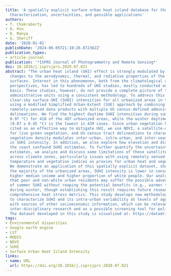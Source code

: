 ```yaml
---
title: 'A spatially explicit surface urban heat island database for the United States:
  Characterization, uncertainties, and possible applications'
authors:
- T. Chakraborty
- A. Hsu
- D. Manya
- G. Sheriff
date: '2020-01-01'
publishDate: '2024-06-05T21:10:26.872362Z'
publication_types:
- article-journal
publication: '*ISPRS Journal of Photogrammetry and Remote Sensing*'
doi: 10.1016/j.isprsjprs.2020.07.021
abstract: "The urban heat island (UHI) effect is strongly modulated by urban-scale
  changes to the aerodynamic, thermal, and radiative properties of the Earth's land
  surfaces. Interest in this phenomenon, both from the climatological and public health
  perspectives, has led to hundreds of UHI studies, mostly conducted on a city-by-city
  basis. These studies, however, do not provide a complete picture of the UHI for
  administrative units using a consistent methodology. To address this gap, we characterize
  clear-sky surface UHI (SUHI) intensities for all urbanized areas in the United States
  using a modified Simplified Urban-Extent (SUE) approach by combining a fusion of
  remotely-sensed data products with multiple US census-defined administrative urban
  delineations. We find the highest daytime SUHI intensities during summer (1.91 ±
  0.97 °C) for 418 of the 497 urbanized areas, while the winter daytime SUHI intensity
  (0.87 ± 0.45 °C) is the lowest in 439 cases. Since urban vegetation has been frequently
  cited as an effective way to mitigate UHI, we use NDVI, a satellite-derived proxy
  for live green vegetation, and US census tract delineations to characterize how
  vegetation density modulates inter-urban, intra-urban, and inter-seasonal variability
  in SUHI intensity. In addition, we also explore how elevation and distance from
  the coast confound SUHI estimates. To further quantify the uncertainties in our
  estimates, we analyze and discuss some limitations of these satellite-derived products
  across climate zones, particularly issues with using remotely sensed radiometric
  temperature and vegetation indices as proxies for urban heat and vegetation cover.
  We demonstrate an application of this spatially explicit dataset, showing that for
  the majority of the urbanized areas, SUHI intensity is lower in census tracts with
  higher median income and higher proportion of white people. Our analysis also suggests
  that poor and non-white urban residents may suffer the possible adverse effects
  of summer SUHI without reaping the potential benefits (e.g., warmer temperatures)
  during winter, though establishing this result requires future research using more
  comprehensive heat stress metrics. This study develops new methodological advancements
  to characterize SUHI and its intra-urban variability at levels of aggregation consistent
  with sources of other socioeconomic information, which can be relevant in future
  inter-disciplinary research and as a possible screening tool for policy-making.
  The dataset developed in this study is visualized at: https://datadrivenlab.users.earthengine.app/view/usuhiapp."
tags:
- Environmental disparities
- Google earth engine
- LST
- MODIS
- NDVI
- SUHI
- Surface Urban Heat Island Intensity
links:
- name: URL
  url: https://doi.org/10.1016/j.isprsjprs.2020.07.021
---
```

